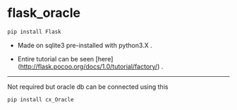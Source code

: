 # flask_oracle

```python 
pip install Flask
```
- Made on sqlite3 pre-installed with python3.X .

- Entire tutorial can be seen [here] (http://flask.pocoo.org/docs/1.0/tutorial/factory/) .


___


Not required but oracle db can be connected using this
```python 
pip install cx_Oracle
```


